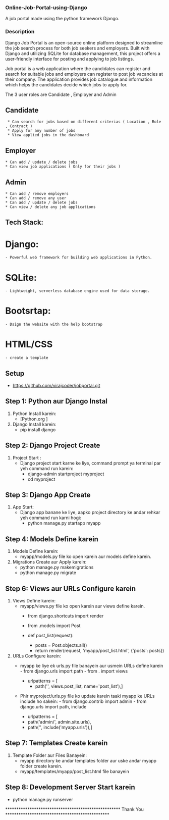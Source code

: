 ### Online-Job-Portal-using-Django

A job portal made using the python framework Django.

### Description
Django Job Portal is an open-source online platform designed to streamline the job search process for both job seekers and employers. Built with Django and utilizing SQLite for database management, this project offers a user-friendly interface for posting and applying to job listings.

Job portal is a web application where the candidates can register and search for suitable jobs and employers can register to post job vacancies at their company. The application provides job catalogue and information which helps the candidates decide which jobs to apply for.

The 3 user roles are Candidate , Employer and Admin

## Candidate
     * Can search for jobs based on different criterias ( Location , Role , Contract )
     * Apply for any number of jobs
     * View applied jobs in the dashboard

## Employer
    * Can add / update / delete jobs
    * Can view job applications ( Only for their jobs )

## Admin
    * Can add / remove employers
    * Can add / remove any user
    * Can add / update / delete jobs
    * Can view / delete any job applications

## Tech Stack:

# Django:
    - Powerful web framework for building web applications in Python.
# SQLite:
    - Lightweight, serverless database engine used for data storage.
# Bootsrtap:
    - Dsign the website with the help bootstrap
# HTML/CSS
    - create a template 

## Setup
   - https://github.com/virajcoder/jobportal.git

## Step 1: Python aur Django Instal
   1. Python Install karein:
      - [Python.org ]
   2. Django Install karein:
      - pip install django
     
## Step 2: Django Project Create 
  1. Project Start :
      * Django project start karne ke liye, command prompt ya terminal par yeh command run karein:
          - django-admin startproject myproject
          - cd myproject
      
## Step 3: Django App Create
  1. App Start:
        * Django app banane ke liye, aapko project directory ke andar rehkar yeh command run karni hogi:
            - python manage.py startapp myapp
      
## Step 4: Models Define karein
  1. Models Define karein:
      * myapp/models.py file ko open karein aur models define karein.
  2. Migrations Create aur Apply karein:
      - python manage.py makemigrations
      - python manage.py migrate
    
## Step 6: Views aur URLs Configure karein
  1. Views Define karein:
      * myapp/views.py file ko open karein aur views define karein.
          - from django.shortcuts import render
          - from .models import Post

          - def post_list(request):
             - posts = Post.objects.all()
             - return render(request, 'myapp/post_list.html', {'posts': posts})
 2. URLs Configure karein:
      * myapp ke liye ek urls.py file banayein aur usmein URLs define karein
            - from django.urls import path
            - from . import views

           - urlpatterns = [
             - path('', views.post_list, name='post_list'),]
      * Phir myproject/urls.py file ko update karein taaki myapp ke URLs include ho sakein:
            - from django.contrib import admin
            - from django.urls import path, include

          - urlpatterns = [
           - path('admin/', admin.site.urls),
           - path('', include('myapp.urls')),]


## Step 7: Templates Create karein
  1. Template Folder aur Files Banayein:
      * myapp directory ke andar templates folder aur uske andar myapp folder create karein.
      * myapp/templates/myapp/post_list.html file banayein
    
## Step 8: Development Server Start karein
   - python manage.py runserver




**************************************************** Thank You ***********************************************
